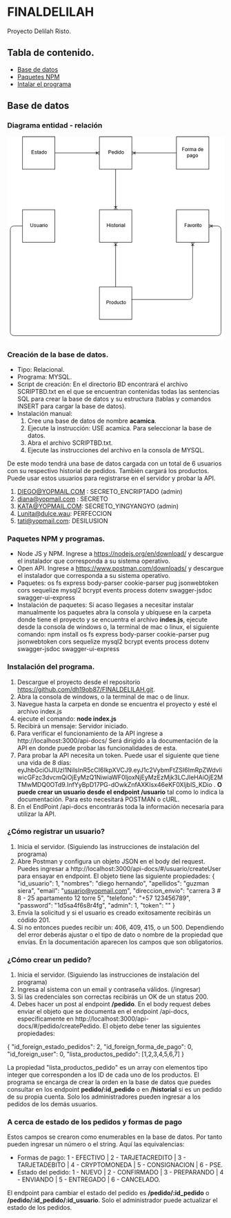 # FINALDELILAH
Proyecto Delilah Risto.

## Tabla de contenido.
* [Base de datos](#base-de-datos)
* [Paquetes NPM](#paquetes-npm)
* [Intalar el programa](#instalar-el-programa)

## Base de datos

### Diagrama entidad - relación

![](./BD.png)

### Creación de la base de datos.

* Tipo: Relacional.
* Programa: MYSQL.
* Script de creación: En el directorio BD encontrará el archivo SCRIPTBD.txt en el que se encuentran contenidas todas las sentencias SQL para crear la base de datos y su estructura (tablas y comandos INSERT para cargar la base de datos).
* Instalación manual: 
  1. Cree una base de datos de nombre **acamica**.
  2. Ejecute la instrucción: USE acamica. Para seleccionar la base de datos.
  3. Abra el archivo SCRIPTBD.txt.
  4. Ejecute las instrucciones del archivo en la consola de MYSQL.
  
De este modo tendrá una base de datos cargada con un total de 6 usuarios con su respectivo historial de pedidos. También cargará los productos. Puede usar estos usuarios para registrarse en el servidor y probar la API.

1. DIEGO@YOPMAIL.COM : SECRETO_ENCRIPTADO (admin)
2. diana@yopmail.com : SECRETO
3. KATA@YOPMAIL.COM: SECRETO_YINGYANGYO (admin)
4. Lunita@dulce.wau: PERFECCION
5. tati@yopmail.com: DESILUSION

### Paquetes NPM y programas.

* Node JS y NPM. Ingrese a https://nodejs.org/en/download/ y descargue el instalador que corresponda a su sistema operativo.
* Open API. Ingrese a https://www.postman.com/downloads/ y descargue el instalador que corresponda a su sistema operativo.
* Paquetes: os fs express body-parser cookie-parser pug jsonwebtoken cors sequelize mysql2 bcrypt events process dotenv swagger-jsdoc swagger-ui-express
* Instalación de paquetes: Si acaso llegases a necesitar instalar manualmente los paquetes abra la consola y ubíquese en la carpeta donde tiene el proyecto y se encuentra el archivo **indes.js**, ejecute desde la consola de windows o, la terminal de mac o linux, el siguiente comando:
npm install os fs express body-parser cookie-parser pug jsonwebtoken cors sequelize mysql2 bcrypt events process dotenv swagger-jsdoc swagger-ui-express

### Instalación del programa.

1. Descargue el proyecto desde el repositorio https://github.com/dh19ob87/FINALDELILAH.git.
2. Abra la consola de windows, o la terminal de mac o de linux.
3. Navegue hasta la carpeta en donde se encuentra el proyecto y esté el archivo index.js
4. ejecute el comando: **node index.js**
5. Recibirá un mensaje: Servidor iniciado.
6. Para verificar el funcionamiento de la API ingrese a http://localhost:3000/api-docs/ Será dirigido a la documentación de la API en donde puede probar las funcionalidades de esta.
7. Para probar la API necesita un token. Puede usar el siguiente que tiene una vida de 8 días:
eyJhbGciOiJIUzI1NiIsInR5cCI6IkpXVCJ9.eyJ1c2VybmFtZSI6ImRpZWdvIiwicGFzc3dvcmQiOjEyMzQ1NiwiaWF0IjoxNjEyMzEzMjk3LCJleHAiOjE2MTMwMDQ0OTd9.InfYyBpD17PG-dOwkZnfAXKIsx46eKF0XljblS_KDio . 
**O puede crear un usuario desde el endpoint /usuario** tal como lo indica la documentación. Para esto necesitará POSTMAN o cURL.
8. En el EndPoint /api-docs encontrarás toda la información necesaria para utilizar la API.

### ¿Cómo registrar un usuario?

1. Inicia el servidor. (Siguiendo las instrucciones de instalación del programa)
2. Abre Postman y configura un objeto JSON en el body del request. Puedes ingresar a http://localhost:3000/api-docs/#/usuario/createUser para ensayar en endpoint. El objeto tiene las siguiente propiedades:
  {
    "id_usuario": 1,
    "nombres": "diego hernando",
    "apellidos": "guzman siera",
    "email": "usuario@yopmail.com",
    "direccion_envio": "carrera 3 # 8 - 25 apartamento 12 torre 5",
    "telefono": "+57 123456789",
    "password": "1d5sa4f6s8r4fg",
    "admin": 1,
    "token": ""
  }
3. Envía la solicitud y si el usuario es creado exitosamente recibirás un códido 201.
4. Si no entonces puedes recibir un: 406, 409, 415, o un 500. Dependiendo del error deberás ajustar o el tipo de dato o nombre de la propiedad que envías. En la documentación aparecen los campos que son obligatorios.

### ¿Cómo crear un pedido?

1. Inicia el servidor. (Siguiendo las instrucciones de instalación del programa)
2. Ingresa al sistema con un email y contraseña válidos. (/ingresar)
3. Si las credenciales son correctas recibirás un OK de un status 200.
4. Debes hacer un post al endpoint **/pedido**. En el body request debes enviar el objeto que se documenta en el endpoint /api-docs, específicamente en http://localhost:3000/api-docs/#/pedido/createPedido. El objeto debe tener las siguientes propiedades:

  {
    "id_foreign_estado_pedidos": 2,
    "id_foreign_forma_de_pago": 0,
    "id_foreign_user": 0,
    "lista_productos_pedido": [1,2,3,4,5,6,7]
  }
  
La propiedad "lista_productos_pedido" es un array con elementos tipo integer que corresponden a los ID de cada uno de los productos. El programa se encarga de crear la orden en la base de datos que puedes consultar en los endpoint **pedido/:id_pedido** o en **/historial** si es un pedido de su propia cuenta. Solo los administradores pueden ingresar a los pedidos de los demás usuarios.

### A cerca de estado de los pedidos y formas de pago

Estos campos se crearon como enumerables en la base de datos. Por tanto pueden ingresar un número o el string. Aquí las equivalencias:

* Formas de pago:
  1 - EFECTIVO | 2 - TARJETACREDITO | 3 - TARJETADEBITO | 4 - CRYPTOMONEDA | 5 - CONSIGNACION | 6 - PSE.
* Estado del pedido:
  1 - NUEVO | 2 - CONFIRMADO | 3 - PREPARANDO | 4 - ENVIANDO | 5 - ENTREGADO | 6 - CANCELADO.
  
El endpoint para cambiar el estado del pedido es **/pedido/:id_pedido** o **/pedido/:id_pedido/:id_usuario**. Solo el administrador puede actualizar el estado de los pedidos.
